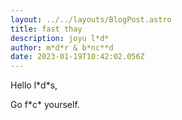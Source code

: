 ```yaml
---
layout: ../../layouts/BlogPost.astro
title: fast thay
description: joyu l*d*
author: m*d*r & b*nc**d
date: 2023-01-19T10:42:02.056Z
---
```

H﻿ello l\*d\*s,

G﻿o f\*c\* yourself.